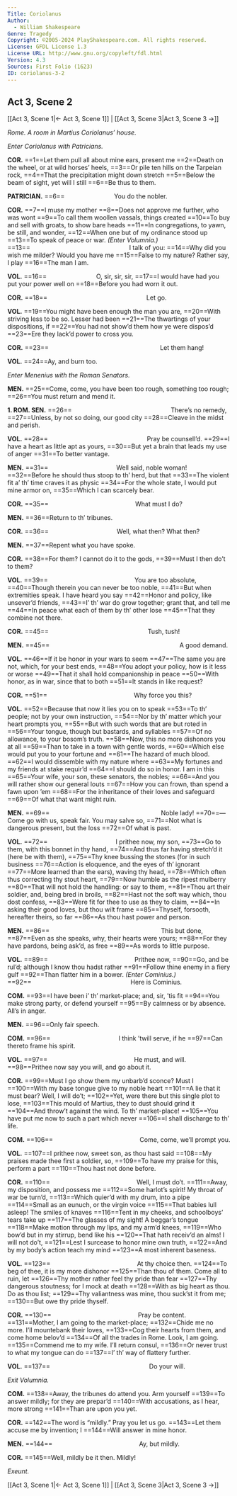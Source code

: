 ```yaml
---
Title: Coriolanus
Author: 
  - William Shakespeare
Genre: Tragedy
Copyright: ©2005-2024 PlayShakespeare.com. All rights reserved.
License: GFDL License 1.3
License URL: http://www.gnu.org/copyleft/fdl.html
Version: 4.3
Sources: First Folio (1623)
ID: coriolanus-3-2
---
```


## Act 3, Scene 2
[[Act 3, Scene 1|← Act 3, Scene 1]] | [[Act 3, Scene 3|Act 3, Scene 3 →]]

*Rome. A room in Martius Coriolanus’ house.*

*Enter Coriolanus with Patricians.*

**COR.**
==1==Let them pull all about mine ears, present me
==2==Death on the wheel, or at wild horses’ heels,
==3==Or pile ten hills on the Tarpeian rock,
==4==That the precipitation might down stretch
==5==Below the beam of sight, yet will I still
==6==Be thus to them.

**PATRICIAN.**
==6==        You do the nobler.

**COR.**
==7==I muse my mother
==8==Does not approve me further, who was wont
==9==To call them woollen vassals, things created
==10==To buy and sell with groats, to show bare heads
==11==In congregations, to yawn, be still, and wonder,
==12==When one but of my ordinance stood up
==13==To speak of peace or war.
*(Enter Volumnia.)*
==13==                I talk of you:
==14==Why did you wish me milder? Would you have me
==15==False to my nature? Rather say, I play
==16==The man I am.

**VOL.**
==16==        O, sir, sir, sir,
==17==I would have had you put your power well on
==18==Before you had worn it out.

**COR.**
==18==                Let go.

**VOL.**
==19==You might have been enough the man you are,
==20==With striving less to be so. Lesser had been
==21==The thwartings of your dispositions, if
==22==You had not show’d them how ye were dispos’d
==23==Ere they lack’d power to cross you.

**COR.**
==23==                  Let them hang!

**VOL.**
==24==Ay, and burn too.

*Enter Menenius with the Roman Senators.*

**MEN.**
==25==Come, come, you have been too rough, something too rough;
==26==You must return and mend it.

**1. ROM. SEN.**
==26==                There’s no remedy,
==27==Unless, by not so doing, our good city
==28==Cleave in the midst and perish.

**VOL.**
==28==                Pray be counsell’d.
==29==I have a heart as little apt as yours,
==30==But yet a brain that leads my use of anger
==31==To better vantage.

**MEN.**
==31==           Well said, noble woman!
==32==Before he should thus stoop to th’ herd, but that
==33==The violent fit a’ th’ time craves it as physic
==34==For the whole state, I would put mine armor on,
==35==Which I can scarcely bear.

**COR.**
==35==              What must I do?

**MEN.**
==36==Return to th’ tribunes.

**COR.**
==36==           Well, what then? What then?

**MEN.**
==37==Repent what you have spoke.

**COR.**
==38==For them? I cannot do it to the gods,
==39==Must I then do’t to them?

**VOL.**
==39==              You are too absolute,
==40==Though therein you can never be too noble,
==41==But when extremities speak. I have heard you say
==42==Honor and policy, like unsever’d friends,
==43==I’ th’ war do grow together; grant that, and tell me
==44==In peace what each of them by th’ other lose
==45==That they combine not there.

**COR.**
==45==                Tush, tush!

**MEN.**
==45==                     A good demand.

**VOL.**
==46==If it be honor in your wars to seem
==47==The same you are not, which, for your best ends,
==48==You adopt your policy, how is it less or worse
==49==That it shall hold companionship in peace
==50==With honor, as in war, since that to both
==51==It stands in like request?

**COR.**
==51==              Why force you this?

**VOL.**
==52==Because that now it lies you on to speak
==53==To th’ people; not by your own instruction,
==54==Nor by th’ matter which your heart prompts you,
==55==But with such words that are but roted in
==56==Your tongue, though but bastards, and syllables
==57==Of no allowance, to your bosom’s truth.
==58==Now, this no more dishonors you at all
==59==Than to take in a town with gentle words,
==60==Which else would put you to your fortune and
==61==The hazard of much blood.
==62==I would dissemble with my nature where
==63==My fortunes and my friends at stake requir’d
==64==I should do so in honor. I am in this
==65==Your wife, your son, these senators, the nobles;
==66==And you will rather show our general louts
==67==How you can frown, than spend a fawn upon ’em
==68==For the inheritance of their loves and safeguard
==69==Of what that want might ruin.

**MEN.**
==69==                  Noble lady!
==70==—Come go with us, speak fair. You may salve so,
==71==Not what is dangerous present, but the loss
==72==Of what is past.

**VOL.**
==72==           I prithee now, my son,
==73==Go to them, with this bonnet in thy hand,
==74==And thus far having stretch’d it (here be with them),
==75==Thy knee bussing the stones (for in such business
==76==Action is eloquence, and the eyes of th’ ignorant
==77==More learned than the ears), waving thy head,
==78==Which often thus correcting thy stout heart,
==79==Now humble as the ripest mulberry
==80==That will not hold the handling: or say to them,
==81==Thou art their soldier, and, being bred in broils,
==82==Hast not the soft way which, thou dost confess,
==83==Were fit for thee to use as they to claim,
==84==In asking their good loves, but thou wilt frame
==85==Thyself, forsooth, hereafter theirs, so far
==86==As thou hast power and person.

**MEN.**
==86==                  This but done,
==87==Even as she speaks, why, their hearts were yours;
==88==For they have pardons, being ask’d, as free
==89==As words to little purpose.

**VOL.**
==89==              Prithee now,
==90==Go, and be rul’d; although I know thou hadst rather
==91==Follow thine enemy in a fiery gulf
==92==Than flatter him in a bower.
*(Enter Cominius.)*
==92==                Here is Cominius.

**COM.**
==93==I have been i’ th’ market-place; and, sir, ’tis fit
==94==You make strong party, or defend yourself
==95==By calmness or by absence. All’s in anger.

**MEN.**
==96==Only fair speech.

**COM.**
==96==           I think ’twill serve, if he
==97==Can thereto frame his spirit.

**VOL.**
==97==              He must, and will.
==98==Prithee now say you will, and go about it.

**COR.**
==99==Must I go show them my unbarb’d sconce? Must I
==100==With my base tongue give to my noble heart
==101==A lie that it must bear? Well, I will do’t;
==102==Yet, were there but this single plot to lose,
==103==This mould of Martius, they to dust should grind it
==104==And throw’t against the wind. To th’ market-place!
==105==You have put me now to such a part which never
==106==I shall discharge to th’ life.

**COM.**
==106==              Come, come, we’ll prompt you.

**VOL.**
==107==I prithee now, sweet son, as thou hast said
==108==My praises made thee first a soldier, so,
==109==To have my praise for this, perform a part
==110==Thou hast not done before.

**COR.**
==110==              Well, I must do’t.
==111==Away, my disposition, and possess me
==112==Some harlot’s spirit! My throat of war be turn’d,
==113==Which quier’d with my drum, into a pipe
==114==Small as an eunuch, or the virgin voice
==115==That babies lull asleep! The smiles of knaves
==116==Tent in my cheeks, and schoolboys’ tears take up
==117==The glasses of my sight! A beggar’s tongue
==118==Make motion through my lips, and my arm’d knees,
==119==Who bow’d but in my stirrup, bend like his
==120==That hath receiv’d an alms! I will not do’t,
==121==Lest I surcease to honor mine own truth,
==122==And by my body’s action teach my mind
==123==A most inherent baseness.

**VOL.**
==123==              At thy choice then.
==124==To beg of thee, it is my more dishonor
==125==Than thou of them. Come all to ruin, let
==126==Thy mother rather feel thy pride than fear
==127==Thy dangerous stoutness; for I mock at death
==128==With as big heart as thou. Do as thou list;
==129==Thy valiantness was mine, thou suck’st it from me;
==130==But owe thy pride thyself.

**COR.**
==130==              Pray be content.
==131==Mother, I am going to the market-place;
==132==Chide me no more. I’ll mountebank their loves,
==133==Cog their hearts from them, and come home belov’d
==134==Of all the trades in Rome. Look, I am going.
==135==Commend me to my wife. I’ll return consul,
==136==Or never trust to what my tongue can do
==137==I’ th’ way of flattery further.

**VOL.**
==137==                Do your will.

*Exit Volumnia.*

**COM.**
==138==Away, the tribunes do attend you. Arm yourself
==139==To answer mildly; for they are prepar’d
==140==With accusations, as I hear, more strong
==141==Than are upon you yet.

**COR.**
==142==The word is “mildly.” Pray you let us go.
==143==Let them accuse me by invention; I
==144==Will answer in mine honor.

**MEN.**
==144==              Ay, but mildly.

**COR.**
==145==Well, mildly be it then. Mildly!

*Exeunt.*

[[Act 3, Scene 1|← Act 3, Scene 1]] | [[Act 3, Scene 3|Act 3, Scene 3 →]]